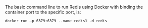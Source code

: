 
The basic command line to run Redis using Docker
with binding the container port to the specific port, is:
```console
docker run –p 6379:6379 --name redis1 -d redis
```
